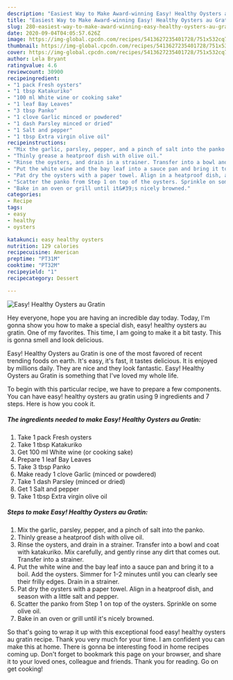 ```yaml
---
description: "Easiest Way to Make Award-winning Easy! Healthy Oysters au Gratin"
title: "Easiest Way to Make Award-winning Easy! Healthy Oysters au Gratin"
slug: 280-easiest-way-to-make-award-winning-easy-healthy-oysters-au-gratin
date: 2020-09-04T04:05:57.626Z
image: https://img-global.cpcdn.com/recipes/5413627235401728/751x532cq70/easy-healthy-oysters-au-gratin-recipe-main-photo.jpg
thumbnail: https://img-global.cpcdn.com/recipes/5413627235401728/751x532cq70/easy-healthy-oysters-au-gratin-recipe-main-photo.jpg
cover: https://img-global.cpcdn.com/recipes/5413627235401728/751x532cq70/easy-healthy-oysters-au-gratin-recipe-main-photo.jpg
author: Lela Bryant
ratingvalue: 4.6
reviewcount: 30900
recipeingredient:
- "1 pack Fresh oysters"
- "1 tbsp Katakuriko"
- "100 ml White wine or cooking sake"
- "1 leaf Bay Leaves"
- "3 tbsp Panko"
- "1 clove Garlic minced or powdered"
- "1 dash Parsley minced or dried"
- "1 Salt and pepper"
- "1 tbsp Extra virgin olive oil"
recipeinstructions:
- "Mix the garlic, parsley, pepper, and a pinch of salt into the panko."
- "Thinly grease a heatproof dish with olive oil."
- "Rinse the oysters, and drain in a strainer. Transfer into a bowl and coat with katakuriko. Mix carefully, and gently rinse any dirt that comes out. Transfer into a strainer."
- "Put the white wine and the bay leaf into a sauce pan and bring it to a boil. Add the oysters. Simmer for 1-2 minutes until you can clearly see their frilly edges. Drain in a strainer."
- "Pat dry the oysters with a paper towel. Align in a heatproof dish, and season with a little salt and pepper."
- "Scatter the panko from Step 1 on top of the oysters. Sprinkle on some olive oil."
- "Bake in an oven or grill until it&#39;s nicely browned."
categories:
- Recipe
tags:
- easy
- healthy
- oysters

katakunci: easy healthy oysters 
nutrition: 129 calories
recipecuisine: American
preptime: "PT31M"
cooktime: "PT32M"
recipeyield: "1"
recipecategory: Dessert

---
```



![Easy! Healthy Oysters au Gratin](https://img-global.cpcdn.com/recipes/5413627235401728/751x532cq70/easy-healthy-oysters-au-gratin-recipe-main-photo.jpg)

Hey everyone, hope you are having an incredible day today. Today, I'm gonna show you how to make a special dish, easy! healthy oysters au gratin. One of my favorites. This time, I am going to make it a bit tasty. This is gonna smell and look delicious.

Easy! Healthy Oysters au Gratin is one of the most favored of recent trending foods on earth. It's easy, it's fast, it tastes delicious. It is enjoyed by millions daily. They are nice and they look fantastic. Easy! Healthy Oysters au Gratin is something that I've loved my whole life.




To begin with this particular recipe, we have to prepare a few components. You can have easy! healthy oysters au gratin using 9 ingredients and 7 steps. Here is how you cook it.

<!--inarticleads1-->

##### The ingredients needed to make Easy! Healthy Oysters au Gratin:

1. Take 1 pack Fresh oysters
1. Take 1 tbsp Katakuriko
1. Get 100 ml White wine (or cooking sake)
1. Prepare 1 leaf Bay Leaves
1. Take 3 tbsp Panko
1. Make ready 1 clove Garlic (minced or powdered)
1. Take 1 dash Parsley (minced or dried)
1. Get 1 Salt and pepper
1. Take 1 tbsp Extra virgin olive oil




<!--inarticleads2-->

##### Steps to make Easy! Healthy Oysters au Gratin:

1. Mix the garlic, parsley, pepper, and a pinch of salt into the panko.
1. Thinly grease a heatproof dish with olive oil.
1. Rinse the oysters, and drain in a strainer. Transfer into a bowl and coat with katakuriko. Mix carefully, and gently rinse any dirt that comes out. Transfer into a strainer.
1. Put the white wine and the bay leaf into a sauce pan and bring it to a boil. Add the oysters. Simmer for 1-2 minutes until you can clearly see their frilly edges. Drain in a strainer.
1. Pat dry the oysters with a paper towel. Align in a heatproof dish, and season with a little salt and pepper.
1. Scatter the panko from Step 1 on top of the oysters. Sprinkle on some olive oil.
1. Bake in an oven or grill until it&#39;s nicely browned.




So that's going to wrap it up with this exceptional food easy! healthy oysters au gratin recipe. Thank you very much for your time. I am confident you can make this at home. There is gonna be interesting food in home recipes coming up. Don't forget to bookmark this page on your browser, and share it to your loved ones, colleague and friends. Thank you for reading. Go on get cooking!
